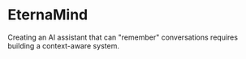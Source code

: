 # EternaMind
Creating an AI assistant that can "remember" conversations requires building a context-aware system.
